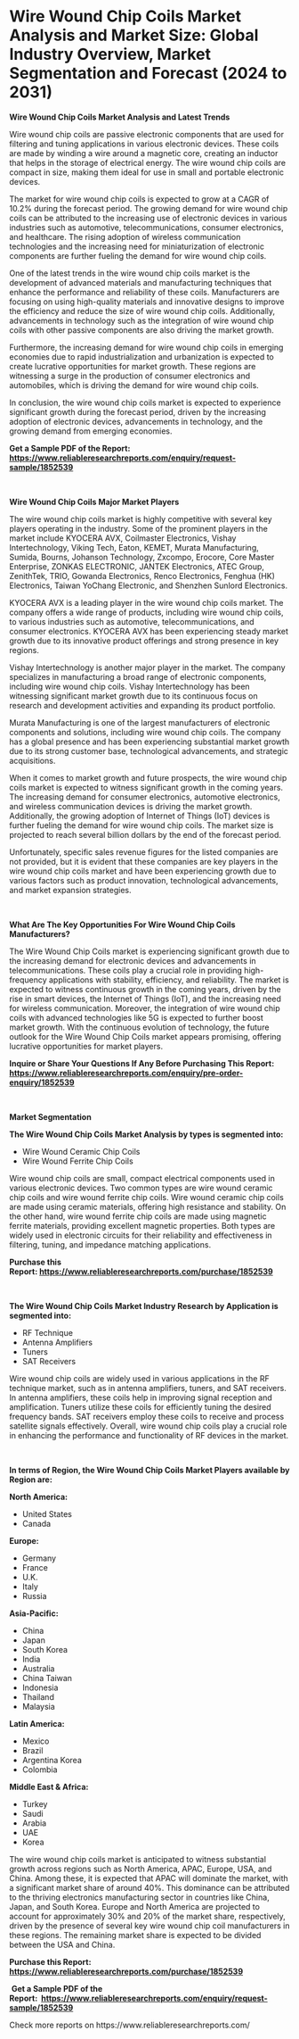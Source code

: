 <p><h1>Wire Wound Chip Coils Market Analysis and Market Size: Global Industry Overview, Market Segmentation and Forecast (2024 to 2031)</h1></p><p><strong>Wire Wound Chip Coils Market Analysis and Latest Trends</strong></p>
<p><p>Wire wound chip coils are passive electronic components that are used for filtering and tuning applications in various electronic devices. These coils are made by winding a wire around a magnetic core, creating an inductor that helps in the storage of electrical energy. The wire wound chip coils are compact in size, making them ideal for use in small and portable electronic devices.</p><p>The market for wire wound chip coils is expected to grow at a CAGR of 10.2% during the forecast period. The growing demand for wire wound chip coils can be attributed to the increasing use of electronic devices in various industries such as automotive, telecommunications, consumer electronics, and healthcare. The rising adoption of wireless communication technologies and the increasing need for miniaturization of electronic components are further fueling the demand for wire wound chip coils.</p><p>One of the latest trends in the wire wound chip coils market is the development of advanced materials and manufacturing techniques that enhance the performance and reliability of these coils. Manufacturers are focusing on using high-quality materials and innovative designs to improve the efficiency and reduce the size of wire wound chip coils. Additionally, advancements in technology such as the integration of wire wound chip coils with other passive components are also driving the market growth.</p><p>Furthermore, the increasing demand for wire wound chip coils in emerging economies due to rapid industrialization and urbanization is expected to create lucrative opportunities for market growth. These regions are witnessing a surge in the production of consumer electronics and automobiles, which is driving the demand for wire wound chip coils.</p><p>In conclusion, the wire wound chip coils market is expected to experience significant growth during the forecast period, driven by the increasing adoption of electronic devices, advancements in technology, and the growing demand from emerging economies.</p></p>
<p><strong>Get a Sample PDF of the Report:&nbsp; <a href="https://www.reliableresearchreports.com/enquiry/request-sample/1852539">https://www.reliableresearchreports.com/enquiry/request-sample/1852539</a></strong></p>
<p>&nbsp;</p>
<p><strong>Wire Wound Chip Coils Major Market Players</strong></p>
<p><p>The wire wound chip coils market is highly competitive with several key players operating in the industry. Some of the prominent players in the market include KYOCERA AVX, Coilmaster Electronics, Vishay Intertechnology, Viking Tech, Eaton, KEMET, Murata Manufacturing, Sumida, Bourns, Johanson Technology, Zxcompo, Erocore, Core Master Enterprise, ZONKAS ELECTRONIC, JANTEK Electronics, ATEC Group, ZenithTek, TRIO, Gowanda Electronics, Renco Electronics, Fenghua (HK) Electronics, Taiwan YoChang Electronic, and Shenzhen Sunlord Electronics.</p><p>KYOCERA AVX is a leading player in the wire wound chip coils market. The company offers a wide range of products, including wire wound chip coils, to various industries such as automotive, telecommunications, and consumer electronics. KYOCERA AVX has been experiencing steady market growth due to its innovative product offerings and strong presence in key regions.</p><p>Vishay Intertechnology is another major player in the market. The company specializes in manufacturing a broad range of electronic components, including wire wound chip coils. Vishay Intertechnology has been witnessing significant market growth due to its continuous focus on research and development activities and expanding its product portfolio.</p><p>Murata Manufacturing is one of the largest manufacturers of electronic components and solutions, including wire wound chip coils. The company has a global presence and has been experiencing substantial market growth due to its strong customer base, technological advancements, and strategic acquisitions.</p><p>When it comes to market growth and future prospects, the wire wound chip coils market is expected to witness significant growth in the coming years. The increasing demand for consumer electronics, automotive electronics, and wireless communication devices is driving the market growth. Additionally, the growing adoption of Internet of Things (IoT) devices is further fueling the demand for wire wound chip coils. The market size is projected to reach several billion dollars by the end of the forecast period.</p><p>Unfortunately, specific sales revenue figures for the listed companies are not provided, but it is evident that these companies are key players in the wire wound chip coils market and have been experiencing growth due to various factors such as product innovation, technological advancements, and market expansion strategies.</p></p>
<p>&nbsp;</p>
<p><strong>What Are The Key Opportunities For Wire Wound Chip Coils Manufacturers?</strong></p>
<p><p>The Wire Wound Chip Coils market is experiencing significant growth due to the increasing demand for electronic devices and advancements in telecommunications. These coils play a crucial role in providing high-frequency applications with stability, efficiency, and reliability. The market is expected to witness continuous growth in the coming years, driven by the rise in smart devices, the Internet of Things (IoT), and the increasing need for wireless communication. Moreover, the integration of wire wound chip coils with advanced technologies like 5G is expected to further boost market growth. With the continuous evolution of technology, the future outlook for the Wire Wound Chip Coils market appears promising, offering lucrative opportunities for market players.</p></p>
<p><strong>Inquire or Share Your Questions If Any Before Purchasing This Report: <a href="https://www.reliableresearchreports.com/enquiry/pre-order-enquiry/1852539">https://www.reliableresearchreports.com/enquiry/pre-order-enquiry/1852539</a></strong></p>
<p>&nbsp;</p>
<p><strong>Market Segmentation</strong></p>
<p><strong>The Wire Wound Chip Coils Market Analysis by types is segmented into:</strong></p>
<p><ul><li>Wire Wound Ceramic Chip Coils</li><li>Wire Wound Ferrite Chip Coils</li></ul></p>
<p><p>Wire wound chip coils are small, compact electrical components used in various electronic devices. Two common types are wire wound ceramic chip coils and wire wound ferrite chip coils. Wire wound ceramic chip coils are made using ceramic materials, offering high resistance and stability. On the other hand, wire wound ferrite chip coils are made using magnetic ferrite materials, providing excellent magnetic properties. Both types are widely used in electronic circuits for their reliability and effectiveness in filtering, tuning, and impedance matching applications.</p></p>
<p><strong>Purchase this Report:&nbsp;<a href="https://www.reliableresearchreports.com/purchase/1852539">https://www.reliableresearchreports.com/purchase/1852539</a></strong></p>
<p>&nbsp;</p>
<p><strong>The Wire Wound Chip Coils Market Industry Research by Application is segmented into:</strong></p>
<p><ul><li>RF Technique</li><li>Antenna Amplifiers</li><li>Tuners</li><li>SAT Receivers</li></ul></p>
<p><p>Wire wound chip coils are widely used in various applications in the RF technique market, such as in antenna amplifiers, tuners, and SAT receivers. In antenna amplifiers, these coils help in improving signal reception and amplification. Tuners utilize these coils for efficiently tuning the desired frequency bands. SAT receivers employ these coils to receive and process satellite signals effectively. Overall, wire wound chip coils play a crucial role in enhancing the performance and functionality of RF devices in the market.</p></p>
<p>&nbsp;</p>
<p><strong>In terms of Region, the Wire Wound Chip Coils Market Players available by Region are:</strong></p>
<p>
    <p> <strong> North America: </strong>
        <ul>
            <li>United States</li>
            <li>Canada</li>
        </ul>
        </p> 
    <p> <strong> Europe: </strong>
        <ul>
            <li>Germany</li>
            <li>France</li>
            <li>U.K.</li>
            <li>Italy</li>
            <li>Russia</li>
        </ul>
        </p> 
    <p> <strong> Asia-Pacific: </strong>
        <ul>
            <li>China</li>
            <li>Japan</li>
            <li>South Korea</li>
            <li>India</li>
            <li>Australia</li>
            <li>China Taiwan</li>
            <li>Indonesia</li>
            <li>Thailand</li>
            <li>Malaysia</li>
        </ul>
        </p> 
    <p> <strong> Latin America: </strong>
        <ul>
            <li>Mexico</li>
            <li>Brazil</li>
            <li>Argentina Korea</li>
            <li>Colombia</li>
        </ul>
        </p> 
    <p> <strong> Middle East & Africa: </strong>
        <ul>
            <li>Turkey</li>
            <li>Saudi</li>
            <li>Arabia</li>
            <li>UAE</li>
            <li>Korea</li>
        </ul>
    </p>
    </p>
<p><p>The wire wound chip coils market is anticipated to witness substantial growth across regions such as North America, APAC, Europe, USA, and China. Among these, it is expected that APAC will dominate the market, with a significant market share of around 40%. This dominance can be attributed to the thriving electronics manufacturing sector in countries like China, Japan, and South Korea. Europe and North America are projected to account for approximately 30% and 20% of the market share, respectively, driven by the presence of several key wire wound chip coil manufacturers in these regions. The remaining market share is expected to be divided between the USA and China.</p></p>
<p><strong>Purchase this Report: <a href="https://www.reliableresearchreports.com/purchase/1852539">https://www.reliableresearchreports.com/purchase/1852539</a></strong></p>
<p>&nbsp;<strong>Get a Sample PDF of the Report:&nbsp;&nbsp;<a href="https://www.reliableresearchreports.com/enquiry/request-sample/1852539">https://www.reliableresearchreports.com/enquiry/request-sample/1852539</a></strong></p>
<p><strong></strong></p>
<p>Check more reports on https://www.reliableresearchreports.com/</p>